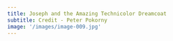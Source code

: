 ```yaml
---
title: Joseph and the Amazing Technicolor Dreamcoat
subtitle: Credit - Peter Pokorny
image: '/images/image-009.jpg'
---
```

